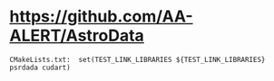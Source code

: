 # https://github.com/AA-ALERT/AstroData

```console
CMakeLists.txt:  set(TEST_LINK_LIBRARIES ${TEST_LINK_LIBRARIES} psrdada cudart)

```
